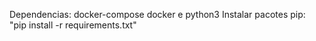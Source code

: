 Dependencias: docker-compose docker e python3
Instalar pacotes pip: "pip install -r requirements.txt"
